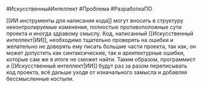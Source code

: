 #ИскусственныйИнтеллект #Проблема #РазработкаПО 

[[ИИ инструменты для написания кода]] могут вносить в структуру неконтролируемые изменения, полностью противоположные сути проекта и иногда здравому смыслу.
Код, написанный [[Искусственный интеллект|ИИ]], необходимо тщательно проверять на ошибки и желательно не доверять ему писать большие части проекта, так как, он может допустить как синтаксические, так и архитектурные ошибки, которые сам же в итоге не сможет найти. Таким образом, программист и [[Искусственный интеллект|ИИ]] будут раз за разом переписывать код проекта, всё дальше уходя от изначального замысла и добавляя бессмысленные костыли.